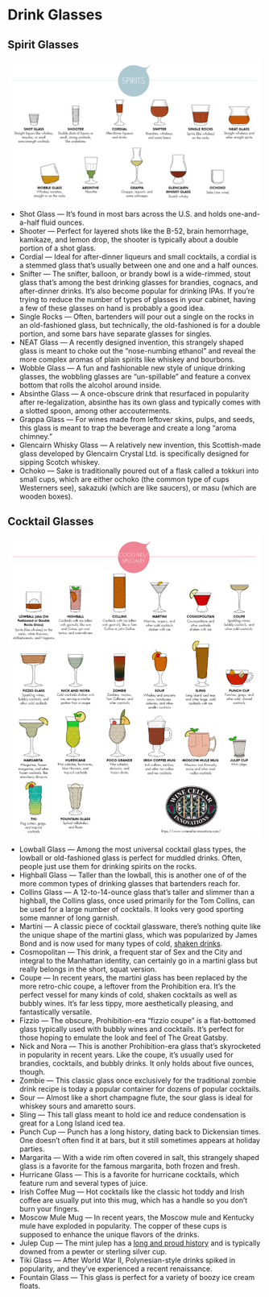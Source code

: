 # Drink Glasses

## Spirit Glasses

![Spirit Glasses](spirits.png)


- Shot Glass — It’s found in most bars across the U.S. and holds one-and-a-half fluid ounces.
- Shooter — Perfect for layered shots like the B-52, brain hemorrhage, kamikaze, and lemon drop, the shooter is typically about a double portion of a shot glass.
- Cordial — Ideal for after-dinner liqueurs and small cocktails, a cordial is a stemmed glass that’s usually between one and one and a half ounces.
- Snifter — The snifter, balloon, or brandy bowl is a wide-rimmed, stout glass that’s among the best drinking glasses for brandies, cognacs, and after-dinner drinks. It’s also become popular for drinking IPAs. If you’re trying to reduce the number of types of glasses in your cabinet, having a few of these glasses on hand is probably a good idea.
- Single Rocks — Often, bartenders will pour out a single on the rocks in an old-fashioned glass, but technically, the old-fashioned is for a double portion, and some bars have separate glasses for singles.
- NEAT Glass — A recently designed invention, this strangely shaped glass is meant to choke out the “nose-numbing ethanol” and reveal the more complex aromas of plain spirits like whiskey and bourbons.
- Wobble Glass — A fun and fashionable new style of unique drinking glasses, the wobbling glasses are “un-spillable” and feature a convex bottom that rolls the alcohol around inside.
- Absinthe Glass — A once-obscure drink that resurfaced in popularity after re-legalization, absinthe has its own glass and typically comes with a slotted spoon, among other accouterments.
- Grappa Glass — For wines made from leftover skins, pulps, and seeds, this glass is meant to trap the beverage and create a long “aroma chimney.”
- Glencairn Whisky Glass — A relatively new invention, this Scottish-made glass developed by Glencairn Crystal Ltd. is specifically designed for sipping Scotch whiskey.
- Ochoko — Sake is traditionally poured out of a flask called a tokkuri into small cups, which are either ochoko (the common type of cups Westerners see), sakazuki (which are like saucers), or masu (which are wooden boxes).


## Cocktail Glasses 

![Cocktail Glasses](cocktails.png)

- Lowball Glass — Among the most universal cocktail glass types, the lowball or old-fashioned glass is perfect for muddled drinks. Often, people just use them for drinking spirits on the rocks.
- Highball Glass — Taller than the lowball, this is another one of of the more common types of drinking glasses that bartenders reach for.
- Collins Glass — A 12-to-14-ounce glass that’s taller and slimmer than a highball, the Collins glass, once used primarily for the Tom Collins, can be used for a large number of cocktails. It looks very good sporting some manner of long garnish.
- Martini — A classic piece of cocktail glassware, there’s nothing quite like the unique shape of the martini glass, which was popularized by James Bond and is now used for many types of cold, [shaken drinks](https://www.townandcountrymag.com/leisure/drinks/g9158516/fun-martini-recipes-vodka-gin/).
- Cosmopolitan — This drink, a frequent star of Sex and the City and integral to the Manhattan identity, can certainly go in a martini glass but really belongs in the short, squat version.
- Coupe — In recent years, the martini glass has been replaced by the more retro-chic coupe, a leftover from the Prohibition era. It’s the perfect vessel for many kinds of cold, shaken cocktails as well as bubbly wines. It’s far less tippy, more aesthetically pleasing, and fantastically versatile.
- Fizzio — The obscure, Prohibition-era “fizzio coupe” is a flat-bottomed glass typically used with bubbly wines and cocktails. It’s perfect for those hoping to emulate the look and feel of The Great Gatsby.
- Nick and Nora — This is another Prohibition-era glass that’s skyrocketed in popularity in recent years. Like the coupe, it’s usually used for brandies, cocktails, and bubbly drinks. It only holds about five ounces, though.
- Zombie — This classic glass once exclusively for the traditional zombie drink recipe is today a popular container for dozens of popular cocktails.
- Sour — Almost like a short champagne flute, the sour glass is ideal for whiskey sours and amaretto sours.
- Sling — This tall glass meant to hold ice and reduce condensation is great for a Long Island iced tea.
- Punch Cup — Punch has a long history, dating back to Dickensian times. One doesn’t often find it at bars, but it still sometimes appears at holiday parties.
- Margarita — With a wide rim often covered in salt, this strangely shaped glass is a favorite for the famous margarita, both frozen and fresh.
- Hurricane Glass — This is a favorite for hurricane cocktails, which feature rum and several types of juice.
- Irish Coffee Mug — Hot cocktails like the classic hot toddy and Irish coffee are usually put into this mug, which has a handle so you don’t burn your fingers.
- Moscow Mule Mug — In recent years, the Moscow mule and Kentucky mule have exploded in popularity. The copper of these cups is supposed to enhance the unique flavors of the drinks.
- Julep Cup — The mint julep has a [long and proud history](https://www.theatlantic.com/national/archive/2014/05/the-history-of-the-mint-julep/361659/) and is typically downed from a pewter or sterling silver cup.
- Tiki Glass — After World War II, Polynesian-style drinks spiked in popularity, and they’ve experienced a recent renaissance.
- Fountain Glass — This glass is perfect for a variety of boozy ice cream floats.
